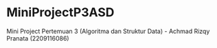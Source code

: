 # MiniProjectP3ASD
Mini Project Pertemuan 3 (Algoritma dan Struktur Data) - Achmad Rizqy Pranata (2209116086)
